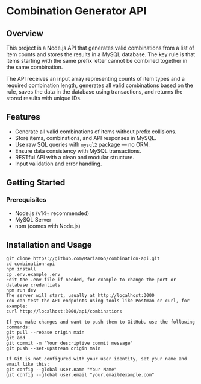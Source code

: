# Combination Generator API

## Overview
This project is a Node.js API that generates valid combinations from a list of item counts and stores the results in a MySQL database. The key rule is that items starting with the same prefix letter cannot be combined together in the same combination.

The API receives an input array representing counts of item types and a required combination length, generates all valid combinations based on the rule, saves the data in the database using transactions, and returns the stored results with unique IDs.

## Features
- Generate all valid combinations of items without prefix collisions.
- Store items, combinations, and API responses in MySQL.
- Use raw SQL queries with `mysql2` package — no ORM.
- Ensure data consistency with MySQL transactions.
- RESTful API with a clean and modular structure.
- Input validation and error handling.

## Getting Started

### Prerequisites
- Node.js (v14+ recommended)
- MySQL Server
- npm (comes with Node.js)

## Installation and Usage
```
git clone https://github.com/MariamGh/combination-api.git
cd combination-api
npm install
cp .env.example .env
Edit the .env file if needed, for example to change the port or database credentials
npm run dev
The server will start, usually at http://localhost:3000
You can test the API endpoints using tools like Postman or curl, for example:
curl http://localhost:3000/api/combinations

If you make changes and want to push them to GitHub, use the following commands:
git pull --rebase origin main
git add .
git commit -m "Your descriptive commit message"
git push --set-upstream origin main

If Git is not configured with your user identity, set your name and email like this:
git config --global user.name "Your Name"
git config --global user.email "your.email@example.com"

```
